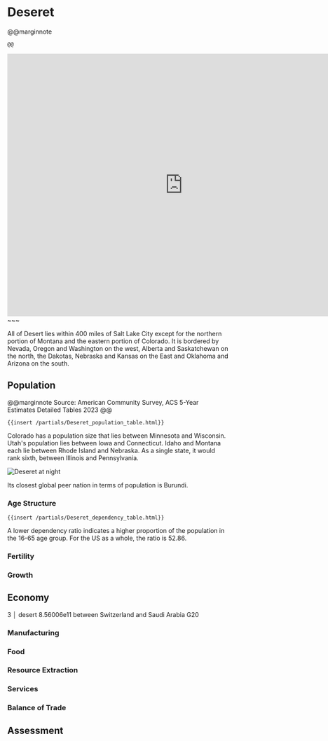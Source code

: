 # Deseret

@@marginnote
~~~<img src="/img/desert.png" style="width: 100%; display: block;">~~~
@@

~~~
<iframe 
	src="https://njal.s3.us-west-2.amazonaws.com/Salt%20Lake%20City.html" 
	title="Salt Lake City area map" 
	width="800" 
	height="600" 
	frameborder="0" 
	scrolling="yes">
</iframe>
~~~

All of Desert lies within 400 miles of Salt Lake City except for the northern portion of Montana and the eastern portion of Colorado. It is bordered by Nevada, Oregon and Washington on the west, Alberta and Saskatchewan on the north, the Dakotas, Nebraska and Kansas on the East and Oklahoma and Arizona on the south.

## Population

@@marginnote
Source: American Community Survey, ACS 5-Year Estimates Detailed Tables 2023
@@

~~~
{{insert /partials/Deseret_population_table.html}}	
~~~

Colorado has a population size that lies between Minnesota and Wisconsin. Utah's population lies between Iowa and Connecticut. Idaho and Montana each lie between Rhode Island and Nebraska. As a single state, it would rank sixth, between Illinois and Pennsylvania.

![Deseret at night](/img/desert_at_night.png)

Its closest global peer nation in terms of population is Burundi.


### Age Structure

~~~
{{insert /partials/Deseret_dependency_table.html}}	
~~~

A lower dependency ratio indicates a higher proportion of the population in the 16-65 age group. For the US as a whole, the ratio is 52.86.

### Fertility
### Growth
## Economy
3 │ desert      8.56006e11
between Switzerland and Saudi Arabia
G20
### Manufacturing
### Food
### Resource Extraction
### Services
### Balance of Trade

## Assessment